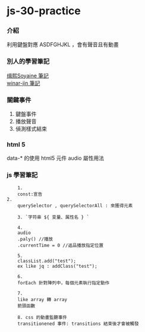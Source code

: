 # js-30-practice

<h3>
		介紹
</h3>
<p>
	利用鍵盤對應 ASDFGHJKL ，會有聲音且有動畫
</p>

<h3>
	別人的學習筆記
	</h3>
	<a href="https://github.com/soyaine/JavaScript30/tree/master/01%20-%20JavaScript%20Drum%20Kit" target="_blank">缉熙Soyaine 筆記</a><br>
	<a href="https://github.com/winar-jin/JavaScript30-Challenge/tree/master/01%20-%20JavaScript%20Drum%20Kit" target="_blank">winar-jin 筆記</a>



<h3>
		關鍵事件
</h3>

<ol>
		<li>鍵盤事件</li>
		<li>播放聲音</li>
		<li>偵測樣式結束</li>
</ol>

<h3>
		html 5
</h3>
  
<p>
		data-* 的使用 
		html5 元件 audio 屬性用法 
</p>

<h3>
		js 學習筆記
</h3>
  
<p>

		1. 
		const:宣告 
    2. 
		querySelector , querySelectorAll : 來獲得元素

		3. `字符串 ${ 变量、属性名 } `
		
		4. 
		audio
		.paly() //播放
		.currentTime = 0 //返品播放指定位置

		5.
		classList.add("test");
		ex like jq : addClass("test");

		6. 
		forEach 針對陣列中，每個元素執行指定動作

		7. 
		like array 轉 array 
		箭頭函數 

		8. css 的動畫監聽事件
		transitionened 事件: transitions 結束後才會被觸發
		
</p>
